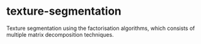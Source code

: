 # texture-segmentation
Texture segmentation using the factorisation algorithms, which consists of multiple matrix decomposition techniques.
